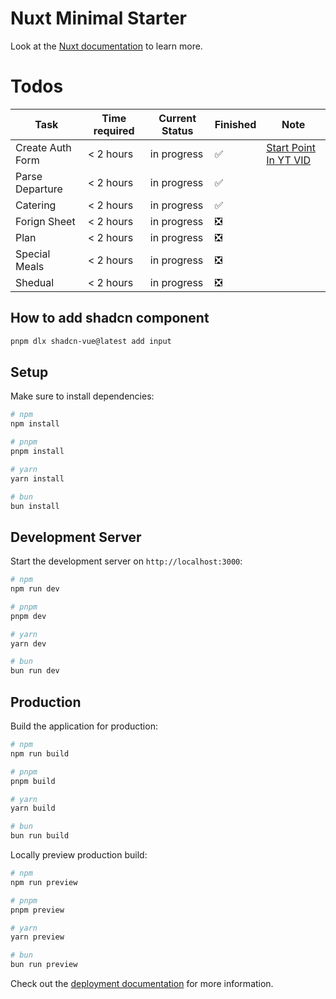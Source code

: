 # Nuxt Minimal Starter

Look at the [Nuxt documentation](https://nuxt.com/docs/getting-started/introduction) to learn more.

# Todos

| Task             | Time required | Current Status | Finished | Note                                                                          |
| ---------------- | ------------- | -------------- | -------- | ----------------------------------------------------------------------------- |
| Create Auth Form | < 2 hours     | in progress    | ✅       | [Start Point In YT VID](https://www.youtube.com/watch?v=DK93dqmJJYg&t=13616s) |
| Parse Departure  | < 2 hours     | in progress    | ✅       |                                                                               |
| Catering         | < 2 hours     | in progress    | ✅       |                                                                               |
| Forign Sheet     | < 2 hours     | in progress    | ❎       |                                                                               |
| Plan             | < 2 hours     | in progress    | ❎       |                                                                               |
| Special Meals    | < 2 hours     | in progress    | ❎       |                                                                               |
| Shedual          | < 2 hours     | in progress    | ❎       |                                                                               |

## How to add shadcn component

```bash
pnpm dlx shadcn-vue@latest add input
```

## Setup

Make sure to install dependencies:

```bash
# npm
npm install

# pnpm
pnpm install

# yarn
yarn install

# bun
bun install
```

## Development Server

Start the development server on `http://localhost:3000`:

```bash
# npm
npm run dev

# pnpm
pnpm dev

# yarn
yarn dev

# bun
bun run dev
```

## Production

Build the application for production:

```bash
# npm
npm run build

# pnpm
pnpm build

# yarn
yarn build

# bun
bun run build
```

Locally preview production build:

```bash
# npm
npm run preview

# pnpm
pnpm preview

# yarn
yarn preview

# bun
bun run preview
```

Check out the [deployment documentation](https://nuxt.com/docs/getting-started/deployment) for more information.
